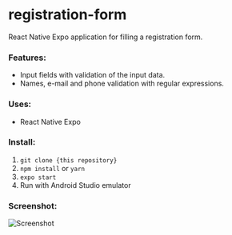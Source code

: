 # registration-form
React Native Expo application for filling a registration form.

### Features:
*  Input fields with validation of the input data. 
* Names, e-mail and phone validation with regular expressions.

### Uses:
* React Native Expo

### Install:
1. `git clone {this repository}`
2. `npm install` or `yarn`
3.  `expo start`
4. Run with Android Studio emulator

### Screenshot:
![Screenshot](https://raw.githubusercontent.com/NaskoTrak/registration-form/Screenshot_registration-form.png "Screenshot")